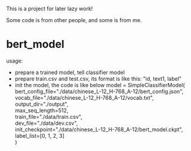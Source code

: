 
This is a project for later lazy work!


Some code is from other people, and some is from me.

# bert_model
usage:
- prepare a trained model, tell classifier model
- prepare train.csv and test.csv, its format is like this: "id, text1, label"
- init the model, the code is like below
    model = SimpleClassifierModel(
    bert_config_file="./data/chinese_L-12_H-768_A-12/bert_config.json",      
     vocab_file="./data/chinese_L-12_H-768_A-12/vocab.txt",                   
     output_dir="./output",                                                   
     max_seq_length=512,                                                      
     train_file="./data/train.csv",                                           
     dev_file="./data/dev.csv",                                               
     init_checkpoint="./data/chinese_L-12_H-768_A-12/bert_model.ckpt",        
     label_list=[0, 1, 2, 3]                                                  
    )
    
  
